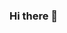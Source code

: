 ### Hi there 👋

<!--
**NotTimIsReal/NotTimIsReal** is a ✨ _special_ ✨ repository because its `README.md` (this file) appears on your GitHub profile.

Here are some ideas to get you started:

- 🔭 I’m currently working on a Discord.JS bot, Repo:BBARevamp
- 🌱 I’m currently learning JavaScript
- 👯 I’m looking to collaborate on anything related to Discord.js
- 🤔 I’m looking for help with making a Dynamic Website
- 💬 Ask me about anything related to discord.js
- 📫 How to reach me: DM me on Discord, Not Someone Else#1691
- 😄 Pronouns: He/Him
- ⚡ Fun fact: I can code html but barely CSS or JS for a website
-->
